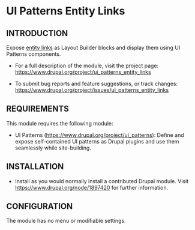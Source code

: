 # UI Patterns Entity Links

INTRODUCTION
------------

Expose [entity links](https://api.drupal.org/api/drupal/core%21lib%21Drupal%21Core%21Entity%21EntityTypeInterface.php/function/EntityTypeInterface%3A%3AgetLinkTemplates/8.8.x) as Layout Builder blocks and display them using UI Patterns components.

 * For a full description of the module, visit the project page:
   https://www.drupal.org/project/ui_patterns_entity_links

 * To submit bug reports and feature suggestions, or track changes:
   https://www.drupal.org/project/issues/ui_patterns_entity_links


REQUIREMENTS
------------

This module requires the following module:

 * UI Patterns (https://www.drupal.org/project/ui_patterns):
   Define and expose self-contained UI patterns as Drupal plugins and use them 
   seamlessly while site-building.


INSTALLATION
------------

 * Install as you would normally install a contributed Drupal module. Visit
   https://www.drupal.org/node/1897420 for further information.

CONFIGURATION
-------------

The module has no menu or modifiable settings.
